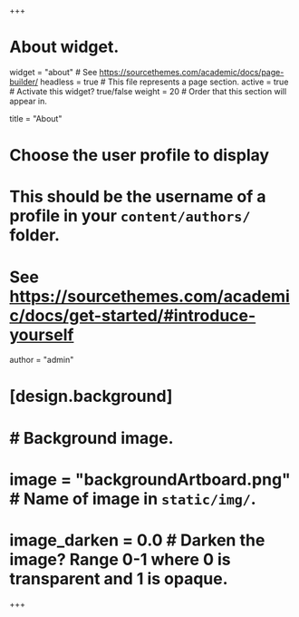 +++
# About widget.
widget = "about"  # See https://sourcethemes.com/academic/docs/page-builder/
headless = true  # This file represents a page section.
active = true  # Activate this widget? true/false
weight = 20  # Order that this section will appear in.

title = "About"

# Choose the user profile to display
# This should be the username of a profile in your `content/authors/` folder.
# See https://sourcethemes.com/academic/docs/get-started/#introduce-yourself
author = "admin"

# [design.background]
#
#   # Background image.
#   image = "backgroundArtboard.png"  # Name of image in `static/img/`.
#   image_darken = 0.0  # Darken the image? Range 0-1 where 0 is transparent and 1 is opaque.

+++
